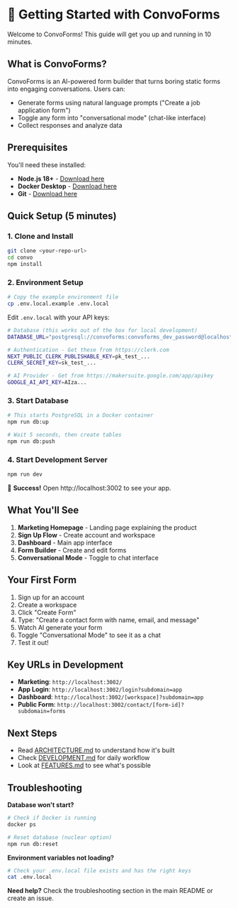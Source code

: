 # 🚀 Getting Started with ConvoForms

Welcome to ConvoForms! This guide will get you up and running in 10 minutes.

## What is ConvoForms?

ConvoForms is an AI-powered form builder that turns boring static forms into engaging conversations. Users can:
- Generate forms using natural language prompts ("Create a job application form")
- Toggle any form into "conversational mode" (chat-like interface)
- Collect responses and analyze data

## Prerequisites

You'll need these installed:
- **Node.js 18+** - [Download here](https://nodejs.org/)
- **Docker Desktop** - [Download here](https://www.docker.com/products/docker-desktop/)
- **Git** - [Download here](https://git-scm.com/)

## Quick Setup (5 minutes)

### 1. Clone and Install
```bash
git clone <your-repo-url>
cd convo
npm install
```

### 2. Environment Setup
```bash
# Copy the example environment file
cp .env.local.example .env.local
```

Edit `.env.local` with your API keys:
```bash
# Database (this works out of the box for local development)
DATABASE_URL="postgresql://convoforms:convoforms_dev_password@localhost:5432/convoforms"

# Authentication - Get these from https://clerk.com
NEXT_PUBLIC_CLERK_PUBLISHABLE_KEY=pk_test_...
CLERK_SECRET_KEY=sk_test_...

# AI Provider - Get from https://makersuite.google.com/app/apikey
GOOGLE_AI_API_KEY=AIza...
```

### 3. Start Database
```bash
# This starts PostgreSQL in a Docker container
npm run db:up

# Wait 5 seconds, then create tables
npm run db:push
```

### 4. Start Development Server
```bash
npm run dev
```

🎉 **Success!** Open http://localhost:3002 to see your app.

## What You'll See

1. **Marketing Homepage** - Landing page explaining the product
2. **Sign Up Flow** - Create account and workspace
3. **Dashboard** - Main app interface
4. **Form Builder** - Create and edit forms
5. **Conversational Mode** - Toggle to chat interface

## Your First Form

1. Sign up for an account
2. Create a workspace
3. Click "Create Form"
4. Type: "Create a contact form with name, email, and message"
5. Watch AI generate your form
6. Toggle "Conversational Mode" to see it as a chat
7. Test it out!

## Key URLs in Development

- **Marketing**: `http://localhost:3002/`
- **App Login**: `http://localhost:3002/login?subdomain=app`
- **Dashboard**: `http://localhost:3002/[workspace]?subdomain=app`
- **Public Form**: `http://localhost:3002/contact/[form-id]?subdomain=forms`

## Next Steps

- Read [ARCHITECTURE.md](./ARCHITECTURE.md) to understand how it's built
- Check [DEVELOPMENT.md](./DEVELOPMENT.md) for daily workflow
- Look at [FEATURES.md](./FEATURES.md) to see what's possible

## Troubleshooting

**Database won't start?**
```bash
# Check if Docker is running
docker ps

# Reset database (nuclear option)
npm run db:reset
```

**Environment variables not loading?**
```bash
# Check your .env.local file exists and has the right keys
cat .env.local
```

**Need help?** Check the troubleshooting section in the main README or create an issue.
